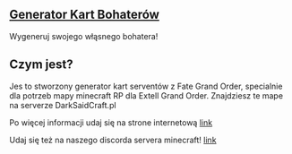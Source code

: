## [Generator Kart Bohaterów](https://tequlli22.github.io/FGO-Card-Generator/fgo.html)
Wygeneruj swojego włąsnego bohatera!

## Czym jest?
Jes to stworzony generator kart serventów z Fate Grand Order, specialnie dla potrzeb mapy minecraft RP dla Extell Grand Order.
Znajdziesz te mape na serverze DarkSaidCraft.pl

Po więcej informacji udaj się na strone internetową [link](https://sites.google.com/view/extell-grandorder-wiki/strona-g%C5%82%C3%B3wna)

Udaj się też na naszego discorda servera minecraft! [link](https://discord.gg/cDdcZpqV)
